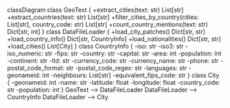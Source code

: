 classDiagram
    class GeoText {
        +extract_cities(text: str) List[str]
        +extract_countries(text: str) List[str]
        +filter_cities_by_country(cities: List[str], country_code: str) List[str]
        +count_country_mentions(text: str) Dict[str, int]
    }
    class DataFileLoader {
        +load_city_patches() Dict[str, str]
        +load_country_info() Dict[str, CountryInfo]
        +load_nationalities() Dict[str, str]
        +load_cities() List[City]
    }
    class CountryInfo {
        -iso: str
        -iso3: str
        -iso_numeric: str
        -fips: str
        -country: str
        -capital: str
        -area: int
        -population: int
        -continent: str
        -tld: str
        -currency_code: str
        -currency_name: str
        -phone: str
        -postal_code_format: str
        -postal_code_regex: str
        -languages: str
        -geonameid: int
        -neighbours: List[str]
        -equivalent_fips_code: str
    }
    class City {
        -geonameid: int
        -name: str
        -latitude: float
        -longitude: float
        -country_code: str
        -population: int
    }
    GeoText --> DataFileLoader
    DataFileLoader --> CountryInfo
    DataFileLoader --> City